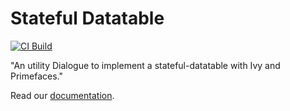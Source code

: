 # Stateful Datatable

[![CI Build](https://github.com/axonivy-market/stateful-datatable/actions/workflows/ci.yml/badge.svg)](https://github.com/axonivy-market/stateful-datatable/actions/workflows/ci.yml)

"An utility Dialogue to implement a stateful-datatable with Ivy and Primefaces."

Read our [documentation](stateful-datatable-product/README.md).
